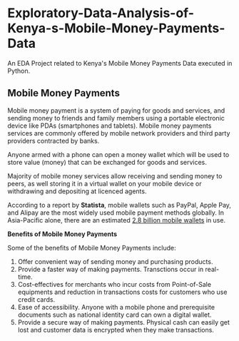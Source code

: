 # Exploratory-Data-Analysis-of-Kenya-s-Mobile-Money-Payments-Data
An EDA Project related to Kenya's Mobile Money Payments Data executed in Python. 

## Mobile Money Payments

Mobile money payment is a system of paying for goods and services, and sending money to friends and family members using a portable electronic device like PDAs (smartphones and tablets). Mobile money payments services are commonly offered by mobile network providers and third party providers contracted by banks. 

Anyone armed with a phone can open a money wallet which will be used to store value (money) that can be exchanged for goods and services.

Majority of mobile money services allow receiving and sending money to peers, as well storing it in a virtual wallet on your mobile device or withdrawing and depositing at licenced agents. 

According to a report by **Statista**, mobile wallets such as PayPal, Apple Pay, and Alipay are the most widely used mobile payment methods globally. In Asia-Pacific alone, there are an estimated [2.8 billion mobile wallets](https://www.statista.com/topics/4872/mobile-payments-worldwide/#topicOverview) in use. 

**Benefits of Mobile Money Payments**

Some of the benefits of Mobile Money Payments include:

1. Offer convenient way of sending money and purchasing products.
2. Provide a faster way of making payments. Transctions occur in real-time.
3. Cost-effectives for merchants who incur costs from Point-of-Sale equipments and reduction in transactions costs for customers who use credit cards.
4. Ease of accessibility. Anyone with a mobile phone and prerequisite documents such as national identity card can own a digital wallet. 
5. Provide a secure way of making payments. Physical cash can easily get lost and customer data is encrypted when they make transactions.
